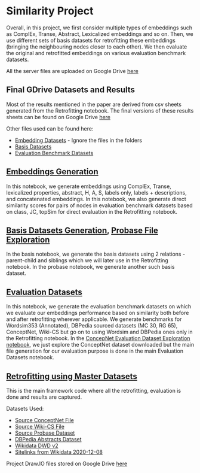 # Similarity Project

Overall, in this project, we first consider multiple types of embeddings such as ComplEx, Transe, Abstract, Lexicalized embeddings and so on. Then, we use different sets of basis datasets for retrofitting these embeddings (bringing the neighbouring nodes closer to each other). We then evaluate the original and retrofitted embeddings on various evaluation benchmark datasets.

All the server files are uploaded on Google Drive [here](https://drive.google.com/drive/folders/1T-dE2tzF6iZDcDnaAmJeWERV-d3QwAk8?usp=sharing)

## Final GDrive Datasets and Results

Most of the results mentioned in the paper are derived from csv sheets generated from the Retrofitting notebook. The final versions of these results sheets can be found on Google Drive [here](https://drive.google.com/drive/folders/1akHrElVef2JJS7_m3oWxtSlqAISceIAY?usp=sharing)

Other files used can be found here:

* [Embedding Datasets](https://drive.google.com/drive/folders/1W7S-v2vVKHyLTqi3cgxiOJR7-_c2LG5j?usp=sharing) - Ignore the files in the folders
* [Basis Datasets](https://drive.google.com/drive/folders/19poqPcXbLjSl5PbYogMVUWneiRb-81XO?usp=sharing)
* [Evaluation Benchmark Datasets](https://drive.google.com/drive/folders/1_u2MqXzBiUSMPjWH5GRmp7RP2FUYYxf1?usp=sharing)

## [Embeddings Generation](https://github.com/usc-isi-i2/wd-similarity/blob/main/Embeddings%20Generation.ipynb)

In this notebook, we generate embeddings using ComplEx, Transe, lexicalized properties, abstract, H, A, S, labels only, labels + descriptions, and concatenated embeddings. In this notebook, we also generate direct similarity scores for pairs of nodes in evaluation benchmark datasets based on class, JC, topSim for direct evaluation in the Retrofitting notebook.

## [Basis Datasets Generation](https://github.com/usc-isi-i2/wd-similarity/blob/main/Basis%20Datasets%20Generation.ipynb), [Probase File Exploration](https://github.com/usc-isi-i2/wd-similarity/blob/main/Probase%20File%20Exploration.ipynb)

In the basis notebook, we generate the basis datasets using 2 relations - parent-child and siblings which we will later use in the Retrofitting notebook. In the probase notebook, we generate another such basis dataset.

## [Evaluation Datasets](https://github.com/usc-isi-i2/wd-similarity/blob/main/Evaluation%20Datasets%20Generation.ipynb)

In this notebook, we generate the evaluation benchmark datasets on which we evaluate our embeddings performance based on similarity both before and after retrofitting wherever applicable. We generate benchmarks for Wordsim353 (Annotated), DBPedia sourced datasets (MC 30, RG 65), ConceptNet, Wiki-CS but go on to using Wordsim and DBPedia ones only in the Retrofitting notebook. In the [ConcepNet Evaluation Dataset Exploration notebook](https://github.com/usc-isi-i2/wd-similarity/blob/main/ConceptNet%20Evaluation%20Dataset%20Exploration.ipynb), we just explore the ConceptNet dataset downloaded but the main file generation for our evaluation purpose is done in the main Evaluation Datasets notebook.

## [Retrofitting using Master Datasets](https://github.com/usc-isi-i2/wd-similarity/blob/main/Retrofitting%20using%20Master%20datasets.ipynb)

This is the main framework code where all the retrofitting, evaluation is done and results are captured.

Datasets Used:

* [Source ConceptNet File](https://drive.google.com/file/d/1bhkeTjDeheLXQdRpaJk6F5uTUFTpgQW0/view?usp=sharing)
* [Source Wiki-CS File](https://zenodo.org/record/3983030/files/wikidata-cs-20200504.tsv?download=1)
* [Source Probase Dataset](https://concept.research.microsoft.com/Home/Download)
* [DBPedia Abstracts Dataset](https://downloads.dbpedia.org/repo/dbpedia/text/short-abstracts/2020.07.01/short-abstracts_lang=en.ttl.bz2)
* [Wikidata DWD v2](https://drive.google.com/drive/u/3/folders/1OIZegxxrs_Hv2ZhDsSO-zLVARCR60P01)
* [Sitelinks from Wikidata 2020-12-08](https://drive.google.com/drive/u/3/folders/1qbbgjo7pddMdDvQzOSeSaL6lYwj_f5gi)

Project Draw.IO files stored on Google Drive [here](https://drive.google.com/drive/u/3/folders/1T4NrMo7TxroIq5flWBWL5nAaFm6-XWwb)
